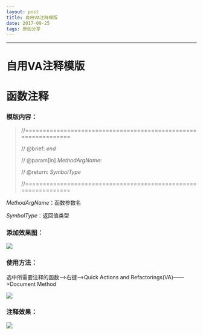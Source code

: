 ```yaml
---
layout: post
title: 自用VA注释模版
date: 2017-09-25
tags: 原创分享
---
```

---

# 自用VA注释模版


# 函数注释

### 模版内容：

> //===============================================================
> 
> // @brief: $end$
> 
> // @param[in] $MethodArgName$:
> 
> // @return: $SymbolType$
> 
> //===============================================================

$MethodArgName$：函数参数名

$SymbolType$：返回值类型

### 添加效果图：

![](http://upload-images.jianshu.io/upload_images/5865351-622dfa0b1a3b3069.png?imageMogr2/auto-orient/strip%7CimageView2/2/w/1240)


### 使用方法：

选中所需要注释的函数——>右键——>Quick Actions and Refactorings(VA)——>Document Method

![](http://upload-images.jianshu.io/upload_images/5865351-c9b7eabc137db5d4.png?imageMogr2/auto-orient/strip%7CimageView2/2/w/1240)


### 注释效果：

![](http://upload-images.jianshu.io/upload_images/5865351-8e2b3c90c2ac320c.png?imageMogr2/auto-orient/strip%7CimageView2/2/w/1240)
